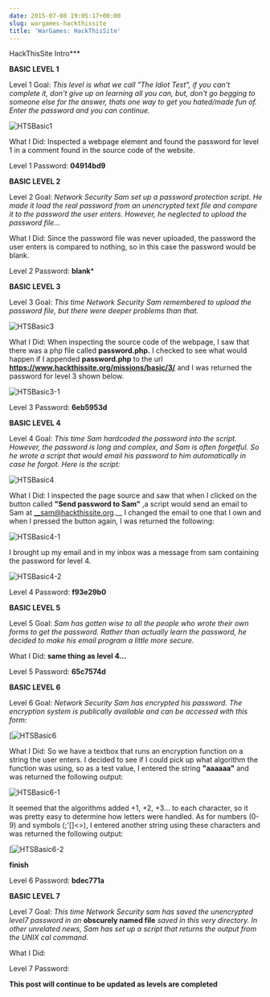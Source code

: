 ```yaml
---
date: 2015-07-08 19:05:17+00:00
slug: wargames-hackthissite
title: 'WarGames: HackThisSite'
---
```


HackThisSite Intro***

**BASIC LEVEL 1**

Level 1 Goal: _This level is what we call "The Idiot Test", if you can't complete it, don't give up on learning all you can, but, don't go begging to someone else for the answer, thats one way to get you hated/made fun of. Enter the password and you can continue._

![HTSBasic1](/images/hackthissite_images/screen-shot-2015-04-08-at-2-59-57-pm.png)

What I Did: Inspected a webpage element and found the password for level 1 in a comment found in the source code of the website.

Level 1 Password: **04914bd9**

**BASIC LEVEL 2**

Level 2 Goal: _Network Security Sam set up a password protection script. He made it load the real password from an unencrypted text file and compare it to the password the user enters. However, he neglected to upload the password file..._

What I Did: Since the password file was never uploaded, the password the user enters is compared to nothing, so in this case the password would be blank.

Level 2 Password: **blank***

**BASIC LEVEL 3**

Level 3 Goal: _This time Network Security Sam remembered to upload the password file, but there were deeper problems than that._

![HTSBasic3](/images/hackthissite_images/screen-shot-2015-04-08-at-3-06-49-pm.png)

What I Did: When inspecting the source code of the webpage, I saw that there was a php file called __password.php.__ I checked to see what would happen if I appended __password.php__ to the url **https://www.hackthissite.org/missions/basic/3/** and I was returned the password for level 3 shown below.

![HTSBasic3-1](/images/hackthissite_images/screen-shot-2015-04-08-at-3-07-44-pm.png)

Level 3 Password: **6eb5953d**

**BASIC LEVEL 4**

Level 4 Goal: _This time Sam hardcoded the password into the script. However, the password is long and complex, and Sam is often forgetful. So he wrote a script that would email his password to him automatically in case he forgot. Here is the script:_

![HTSBasic4](/images/hackthissite_images/screen-shot-2015-04-08-at-3-15-42-pm.png)

What I Did: I inspected the page source and saw that when I clicked on the button called __"Send password to Sam"__ ,a script would send an email to Sam at __sam@hackthissite.org.__ I changed the email to one that I own and when I pressed the button again, I was returned the following:

![HTSBasic4-1](/images/hackthissite_images/screen-shot-2015-04-08-at-3-15-56-pm.png)

I brought up my email and in my inbox was a message from sam containing the password for level 4.

![HTSBasic4-2](/images/hackthissite_images/screen-shot-2015-04-08-at-3-16-14-pm.png)

Level 4 Password: **f93e29b0**

**BASIC LEVEL 5**

Level 5 Goal: _Sam has gotten wise to all the people who wrote their own forms to get the password. Rather than actually learn the password, he decided to make his email program a little more secure._

What I Did: __same thing as level 4...__

Level 5 Password: **65c7574d**

**BASIC LEVEL 6**

Level 6 Goal: _Network Security Sam has encrypted his password. The encryption system is publically available and can be accessed with this form:_

[![HTSBasic6](/images/hackthissite_images/screen-shot-2015-04-16-at-11-15-45-pm.png)

What I Did: So we have a textbox that runs an encryption function on a string the user enters. I decided to see if I could pick up what algorithm the function was using, so as a test value, I entered the string __"aaaaaa"__ and was returned the following output:

![HTSBasic6-1](/images/hackthissite_images/screen-shot-2015-04-16-at-11-17-18-pm.png)

It seemed that the algorithms added +1, +2, +3... to each character, so it was pretty easy to determine how letters were handled. As for numbers (0-9) and symbols (;'[]<>), I entered another string using these characters and was returned the following output:

[![HTSBasic6-2](/images/hackthissite_images/screen-shot-2015-04-16-at-11-27-06-pm.png)

**finish**

Level 6 Password: **bdec771a**

**BASIC LEVEL 7**

Level 7 Goal: _This time Network Security sam has saved the unencrypted level7 password in an_ __obscurely named file__ _saved in this very directory. In other unrelated news, Sam has set up a script that returns the output from the UNIX cal command._

What I Did: 

Level 7 Password:



**This post will continue to be updated as levels are completed**
